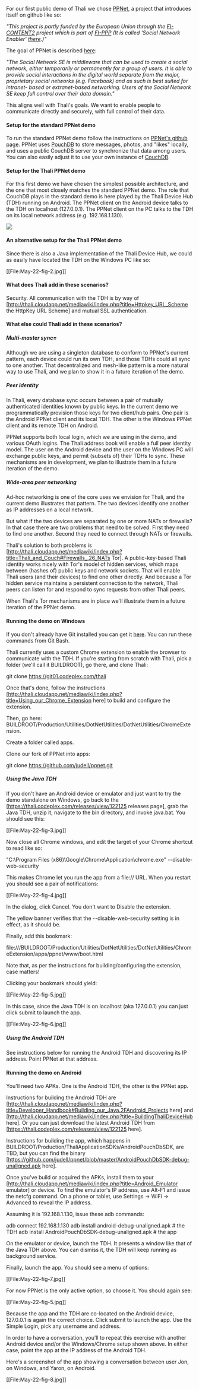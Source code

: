 For our first public demo of Thali we chose [PPNet](https://github.com/pixelpark/ppnet), a project that introduces itself on github like so:

<i>"This project is partly funded by the European Union through the [FI-CONTENT2](http://mediafi.org/) project which is part of [FI-PPP](https://www.fi-ppp.eu/)  (It is called 'Social Network Enabler' [there](http://mediafi.org/open-platforms/).)"</i>

The goal of PPNet is described [here](http://mediafi.org/?portfolio=social-network): 

<i>"The Social Network SE is middleware that can be used to create a social network, either temporarily or permanently for a group of users. It is able to provide social interactions in the digital world separate from the major, proprietary social networks (e.g. Facebook) and as such is best suited for intranet- based or extranet-based networking. Users of the Social Network SE keep full control over their data domain."</i>

This aligns well with Thali's goals. We want to enable people to communicate directly and securely, with full control of their data.

#### Setup for the standard PPNet demo

To run the standard PPNet demo follow the instructions on [PPNet's github page](https://github.com/pixelpark/ppnet). PPNet uses [PouchDB](http://pouchdb.com/) to store messages, photos, and "likes" locally, and uses a public CouchDB server to synchronize that data among users. You can also easily adjust it to use your own instance of [CouchDB](http://couchdb.apache.org/).

#### Setup for the Thali PPNet demo

For this first demo we have chosen the simplest possible architecture, and the one that most closely matches the standard PPNet demo. The role that CouchDB plays in the standard demo is here played by the Thali Device Hub (TDH) running on Android. The PPNet client on the Android device talks to the TDH on localhost (127.0.0.1). The PPNet client on the PC talks to the TDH on its local network address (e.g. 192.168.1.130).

![](https://github.com/judell/thali-binaries/blob/master/ppnet-demo-1.jpg)

#### An alternative setup for the Thali PPNet demo

Since there is also a Java implementation of the Thali Device Hub, we could as easily have located the TDH on the Windows PC like so:

[[File:May-22-fig-2.jpg]]

#### What does Thali add in these scenarios?

Security. All communication with the TDH is by way of [http://thali.cloudapp.net/mediawiki/index.php?title=Httpkey_URL_Scheme the HttpKey URL Scheme] and mutual SSL authentication. 

#### What else could Thali add in these scenarios?

##### Multi-master sync=

Although we are using a singleton database to conform to PPNet's current pattern, each device could run its own TDH, and those TDHs could all sync to one another. That decentralized and mesh-like pattern is a more natural way to use Thali, and we plan to show it in a future iteration of the demo.

##### Peer identity

In Thali, every database sync occurs between a pair of mutually authenticated identities known by public keys. In the current demo we programmatically provision those keys for two client/hub pairs. One pair is the Android PPNet client and its local TDH. The other is the Windows PPNet client and its  remote TDH on Android.

PPNet supports both local login, which we are using in the demo, and various OAuth logins. The Thali address book will enable a full peer identity model. The user on the Android device and the user on the Windows PC will exchange public keys, and permit (subsets of) their TDHs to sync. These mechanisms are in development, we plan to illustrate them in a future iteration of the demo.

##### Wide-area peer networking

Ad-hoc networking is one of the core uses we envision for Thali, and the current demo illustrates that pattern. The two devices identify one another as IP addresses on a local network.

But what if the two devices are separated by one or more NATs or firewalls? In that case there are two  problems that need to be solved. First they need to find one another. Second they need to connect through NATs or firewalls.

Thali's solution to both problems is [http://thali.cloudapp.net/mediawiki/index.php?title=Thali_and_Couch#Firewalls_.26_NATs Tor]. A public-key-based Thali identity works nicely with Tor's model of hidden services, which maps between (hashes of) public keys and network sockets. That will enable Thali users (and their devices) to find one other directly. And because a Tor hidden service maintains a persistent connection to the network, Thali peers can listen for and respond to sync requests from other Thali peers.

When Thali's Tor mechanisms are in place we'll illustrate them in a future iteration of the PPNet demo.

#### Running the demo on Windows

If you don't already have Git installed you can get it [here](http://www.git-scm.com/download/win). You can run these commands from Git Bash.

Thali currently uses a custom Chrome extension to enable the browser to communicate with the TDH. If you're starting from scratch with Thali, pick a folder (we'll call it BUILDROOT), go there, and clone Thali:

git clone https://git01.codeplex.com/thali

Once that's done, follow the instructions [http://thali.cloudapp.net/mediawiki/index.php?title=Using_our_Chrome_Extension here] to build and configure the extension. 

Then, go here: BUILDROOT/Production/Utilities/DotNetUtilities/DotNetUtilities/ChromeExtension.

Create a folder called apps.

Clone our fork of PPNet into apps:

git clone https://github.com/judell/ppnet.git

##### Using the Java TDH

If you don't have an Android device or emulator and just want to try the demo standalone on Windows, go back to the [https://thali.codeplex.com/releases/view/122125 releases page], grab the Java TDH, unzip it, navigate to the bin directory, and invoke java.bat. You should see this:

[[File:May-22-fig-3.jpg]]

Now close all Chrome windows, and edit the target of your Chrome shortcut to read like so:

"C:\Program Files (x86)\Google\Chrome\Application\chrome.exe" --disable-web-security

This makes Chrome let you run the app from a file:// URL. When you restart you should see a pair of notifications:

[[File:May-22-fig-4.jpg]]

In the dialog, click Cancel. You don't want to Disable the extension.

The yellow banner verifies that the --disable-web-security setting is in effect, as it should be.

Finally, add this bookmark:

file:///BUILDROOT/Production/Utilities/DotNetUtilities/DotNetUtilities/ChromeExtension/apps/ppnet/www/boot.html

Note that, as per the instructions for building/configuring the extension, case matters!

Clicking your bookmark should yield:

[[File:May-22-fig-5.jpg]]

In this case, since the Java TDH is on localhost (aka 127.0.0.1) you can just click submit to launch the app.

[[File:May-22-fig-6.jpg]]

##### Using the Android TDH

See instructions below for running the Android TDH and discovering its IP address. Point PPNet at that address.

#### Running the demo on Android

You'll need two APKs. One is the Android TDH, the other is the PPNet app. 

Instructions for building the Android TDH are [http://thali.cloudapp.net/mediawiki/index.php?title=Developer_Handbook#Building_our_Java.2FAndroid_Projects here] and [http://thali.cloudapp.net/mediawiki/index.php?title=BuildingThaliDeviceHub here]. Or you can just download the latest Android TDH from [https://thali.codeplex.com/releases/view/122125 here].

Instructions for building the app, which happens in BUILDROOT/Production/ThaliApplicationSDKs/AndroidPouchDbSDK, are TBD, but you can find the binary [https://github.com/judell/ppnet/blob/master/AndroidPouchDbSDK-debug-unaligned.apk here].

Once you've build or acquired the APKs, install them to your [http://thali.cloudapp.net/mediawiki/index.php?title=Android_Emulator emulator] or device. To find the emulator's IP address, use Alt-F1 and issue the netcfg command. On a phone or tablet, use Settings -> WiFi -> Advanced to reveal the IP address.

Assuming it is 192.168.1.130, issue these adb commands:

adb connect 192.168.1.130
adb install android-debug-unaligned.apk            # the TDH
adb install AndroidPouchDbSDK-debug-unaligned.apk  # the app

On the emulator or device, launch the TDH. It presents a window like that of the Java TDH above. You can dismiss it, the TDH will keep running as background service.

Finally, launch the app. You should see a menu of options:

[[File:May-22-fig-7.jpg]]

For now PPNet is the only active option, so choose it. You should again see:

[[File:May-22-fig-5.jpg]]

Because the app and the TDH are co-located on the Android device, 127.0.0.1 is again the correct choice. Click submit to launch the app. Use the Simple Login, pick any username and address.

In order to have a conversation, you'll to repeat this exercise with another Android device and/or the Windows/Chrome setup shown above. In either case, point the app at the IP address of the Android TDH.

Here's a screenshot of the app showing a conversation between user Jon, on Windows, and Yaron, on Android.

[[File:May-22-fig-8.jpg]]